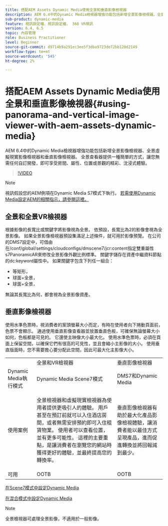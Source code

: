 ```yaml
---
title: 搭配AEM Assets Dynamic Media使用全景和垂直影像檢視器
description: AEM 6.4中的Dynamic Media檢視器增強功能包括新增全景影像檢視器、全景虛擬現實影像檢視器和垂直影像檢視器。 全景查看器提供一種簡單的方式，讓您無需任何自訂開發，即可享受房間、屬性、位置或景觀的精彩、沈浸式體驗。
sub-product: dynamic-media
feature: 視訊設定檔、視訊設定檔、 360 VR視訊
version: 6.4, 6.5
topic: 內容管理
role: Business Practitioner
level: Beginner
source-git-commit: d9714b9a291ec3ee5f3dba9723de72bb120d2149
workflow-type: tm+mt
source-wordcount: '545'
ht-degree: 2%

---
```



# 搭配AEM Assets Dynamic Media使用全景和垂直影像檢視器{#using-panorama-and-vertical-image-viewer-with-aem-assets-dynamic-media}

AEM 6.4中的Dynamic Media檢視器增強功能包括新增全景影像檢視器、全景虛擬現實影像檢視器和垂直影像檢視器。 全景查看器提供一種簡單的方式，讓您無需任何自訂開發，即可享受房間、屬性、位置或景觀的精彩、沈浸式體驗。

>[!VIDEO](https://video.tv.adobe.com/v/24156/?quality=9&learn=on)

>[!NOTE]
>
>視訊假設您的AEM例項在Dynamic Media S7模式下執行。 [若需使用Dynamic Media設定AEM的相關指示，請參閱這裡。](https://helpx.adobe.com/tw/experience-manager/6-3/assets/using/config-dynamic-fp-14410.html)

## 全景和全景VR檢視器

根據影像的長寬比或關鍵字將影像視為全景。 依預設，長寬比為2的影像會視為全景影像。 如果全景影像檢視器預設集滿足上述條件，就可用於影像預覽。 在公司的DMS7設定中，可借由在/conf/global/settings/cloudconfigs/dmscene7/jcr:content指定雙重屬性s7PanoramicAR來修改全景影像外觀比例標準。 關鍵字儲存在資產中繼資料節點的dc:keyword屬性中。 如果關鍵字包含下列任一組合：

* 等矩形，
* 球面+全景，
* 球面+全景，

無論其長寬比為何，都會視為全景影像資產。

## 垂直影像檢視器

使用水準色票時，視消費者的案頭螢幕大小而定，有時在使用者向下捲動頁面前，色票不會顯示。 通過使用垂直影像查看器並放置垂直色板，可確保無論螢幕大小如何，色板都是可見的。 它還使主映像大小最大化。 使用水準色票時，必須在頁面上保留空間，以確保它們有很高的可見性，並且會縮小主影像的大小。 使用垂直版面時，您不需要擔心要分配此空間，因此可最大化主影像大小。

<table> 
 <tbody>
  <tr>
   <td> </td>
   <td>全景和VR檢視器</td>
   <td>垂直影像檢視器</td>
  </tr>
  <tr>
   <td>Dynamic Media執行模式</td>
   <td>Dynamic Media Scene7模式</td>
   <td>DMS7和Dynamic Media</td>
  </tr>
  <tr>
   <td>使用案例</td>
   <td><p>全景檢視器和虛擬現實檢視器為使用者提供更吸引人的體驗。 用戶甚至在預訂前就可以入住酒店房間，或者無需安排預約即可入住租賃物業。 使用者可以查看位置，並有更多可能性。 這裡的主要重點，是讓消費者在瀏覽您的網站時獲得更好的體驗，並最終提高您的轉換率。</p> <p> </p> </td> 
   <td><p>垂直影像檢視器有助於最大化產品影像檢視體驗，讓消費者能以最佳方式呈現產品，進而促進轉換並將回報減到最少。</p> <p> </p> </td>
  </tr>
  <tr>
   <td>可用 </td>
   <td>OOTB</td>
   <td>OOTB</td>
  </tr>
 </tbody>
</table>

[在Scene7模式中設定Dynamic Media](https://helpx.adobe.com/experience-manager/6-5/assets/using/config-dms7.html)

[在混合模式中設定Dynamic Media](https://helpx.adobe.com/tw/experience-manager/6-5/assets/using/config-dynamic.html)

>[!NOTE]
>
>全景檢視器可處理全景影像，不適用於一般影像。

